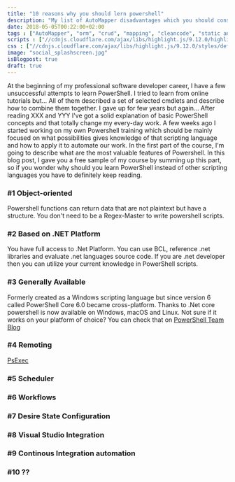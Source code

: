 ```yaml
---
title: "10 reasons why you should lern powershell"
description: "My list of AutoMapper disadvantages which you should consider before using it in your project."
date: 2018-05-05T00:22:00+02:00
tags : ["AutoMapper", "orm", "crud", "mapping", "cleancode", "static analysis"]
scripts : ["//cdnjs.cloudflare.com/ajax/libs/highlight.js/9.12.0/highlight.min.js", "//cdnjs.cloudflare.com/ajax/libs/fitvids/1.2.0/jquery.fitvids.min.js"]
css : ["//cdnjs.cloudflare.com/ajax/libs/highlight.js/9.12.0/styles/default.min.css"]
image: "social_splashscreen.jpg"
isBlogpost: true
draft: true
---
```

At the beginning of my professional software developer career, I have a few unsuccessful attempts to learn PowerShell. I tried to learn from online tutorials but... All of them described a set of selected cmdlets and describe how to combine them together. I gave up for few years but again... After reading XXX and YYY I've got a solid explanation of basic PowerShell concepts and that totally change my every-day work. A few weeks ago I started working on my own Powershell training which should be mainly focused on what possibilities gives knowledge of that scripting language and how to apply it to automate our work. In the first part of the course, I'm going to describe what are the most valuable features of Powershell. In this blog post, I gave you a free sample of my course by summing up this part, so if you wonder why should you learn PowerShell instead of other scripting languages you have to definitely keep reading.

### #1 Object-oriented 

Powershell functions can return data that are not plaintext but have a structure. You don't need to be a Regex-Master to write powershell scripts.

### #2 Based on .NET Platform

You have full access to .Net Platform. You can use BCL, reference .net libraries and evaluate .net languages source code. If you are .net developer then you can utilize your current knowledge in PowerShell scripts.

### #3 Generally Available

Formerly created as a Windows scripting language but since version 6 called PowerShell Core 6.0 became cross-platform. Thanks to .Net core powershell is now available on Windows, macOS and Linux. Not sure if it works on your platform of choice? You can check that on [PowerShell Team Blog](https://blogs.msdn.microsoft.com/powershell/2018/01/10/powershell-core-6-0-generally-available-ga-and-supported/)

### #4 Remoting
[PsExec](https://docs.microsoft.com/en-us/sysinternals/downloads/psexec)

### #5 Scheduler

### #6 Workflows

### #7 Desire State Configuration

### #8 Visual Studio Integration 

### #9 Continous Integration automation

### #10 ??
